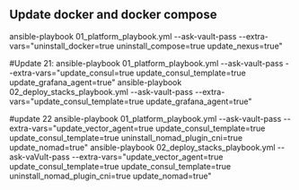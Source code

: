 ## Update docker and docker compose
ansible-playbook 01_platform_playbook.yml --ask-vault-pass --extra-vars="uninstall_docker=true uninstall_compose=true update_nexus=true"


#Update 21:
ansible-playbook 01_platform_playbook.yml --ask-vault-pass --extra-vars="update_consul=true update_consul_template=true update_grafana_agent=true"
ansible-playbook 02_deploy_stacks_playbook.yml --ask-vault-pass --extra-vars="update_consul_template=true update_grafana_agent=true"

#update 22
ansible-playbook 01_platform_playbook.yml --ask-vault-pass --extra-vars="update_vector_agent=true update_consul_template=true update_consul_template=true uninstall_nomad_plugin_cni=true update_nomad=true"
ansible-playbook 02_deploy_stacks_playbook.yml --ask-vaVult-pass --extra-vars="update_vector_agent=true update_consul_template=true update_consul_template=true uninstall_nomad_plugin_cni=true update_nomad=true"  